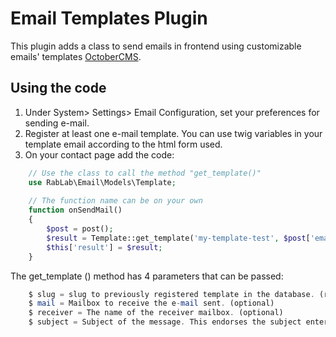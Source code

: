 # Email Templates Plugin

This plugin adds a class to send emails in frontend using customizable emails' templates [OctoberCMS](http://octobercms.com).

## Using the code

1. Under System> Settings> Email Configuration, set your preferences for sending e-mail.
2. Register at least one e-mail template. You can use twig variables in your template email according to the html form used.
3. On your contact page add the code:

```php
    // Use the class to call the method "get_template()"
    use RabLab\Email\Models\Template;
    
    // The function name can be on your own
    function onSendMail()
    {
        $post = post();
        $result = Template::get_template('my-template-test', $post['email'], $post['name']);
        $this['result'] = $result;
    }
```

The get_template () method has 4 parameters that can be passed:

```php
    $ slug = slug to previously registered template in the database. (required)
    $ mail = Mailbox to receive the e-mail sent. (optional)
    $ receiver = The name of the receiver mailbox. (optional)
    $ subject = Subject of the message. This endorses the subject entered orginalmente to register a template.
```
